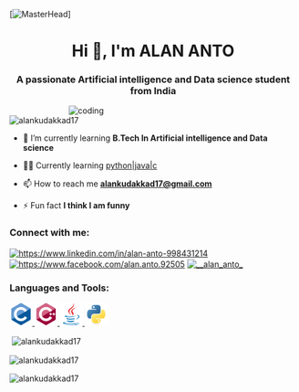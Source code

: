 [![MasterHead](https://qph.fs.quoracdn.net/main-qimg-b461c057dc88b51fc521235833b1c6a9)]
<h1 align="center">Hi 👋, I'm ALAN ANTO</h1>
<h3 align="center">A passionate Artificial intelligence and Data science student from India</h3>
<img align="right" alt="coding" width="400" src="https://cdn.dribbble.com/users/1162077/screenshots/3848914/programmer.gif">

<p align="left"> <img src="https://komarev.com/ghpvc/?username=alankudakkad17&label=Profile%20views&color=0e75b6&style=flat" alt="alankudakkad17" /> </p>

- 🌱 I’m currently learning **B.Tech In Artificial intelligence and Data science**

- 👨‍💻 Currently learning [python|java|c](python|java|c)

- 📫 How to reach me **alankudakkad17@gmail.com**

- ⚡ Fun fact **I think I am funny**

<h3 align="left">Connect with me:</h3>
<p align="left">
<a href="https://linkedin.com/in/https://www.linkedin.com/in/alan-anto-998431214" target="blank"><img align="center" src="https://raw.githubusercontent.com/rahuldkjain/github-profile-readme-generator/master/src/images/icons/Social/linked-in-alt.svg" alt="https://www.linkedin.com/in/alan-anto-998431214" height="30" width="40" /></a>
<a href="https://fb.com/https://www.facebook.com/alan.anto.92505" target="blank"><img align="center" src="https://raw.githubusercontent.com/rahuldkjain/github-profile-readme-generator/master/src/images/icons/Social/facebook.svg" alt="https://www.facebook.com/alan.anto.92505" height="30" width="40" /></a>
<a href="https://instagram.com/__alan_anto_" target="blank"><img align="center" src="https://raw.githubusercontent.com/rahuldkjain/github-profile-readme-generator/master/src/images/icons/Social/instagram.svg" alt="__alan_anto_" height="30" width="40" /></a>
</p>

<h3 align="left">Languages and Tools:</h3>
<p align="left"> <a href="https://www.cprogramming.com/" target="_blank" rel="noreferrer"> <img src="https://raw.githubusercontent.com/devicons/devicon/master/icons/c/c-original.svg" alt="c" width="40" height="40"/> </a> <a href="https://www.w3schools.com/cpp/" target="_blank" rel="noreferrer"> <img src="https://raw.githubusercontent.com/devicons/devicon/master/icons/cplusplus/cplusplus-original.svg" alt="cplusplus" width="40" height="40"/> </a> <a href="https://www.java.com" target="_blank" rel="noreferrer"> <img src="https://raw.githubusercontent.com/devicons/devicon/master/icons/java/java-original.svg" alt="java" width="40" height="40"/> </a> <a href="https://www.python.org" target="_blank" rel="noreferrer"> <img src="https://raw.githubusercontent.com/devicons/devicon/master/icons/python/python-original.svg" alt="python" width="40" height="40"/> </a> </p>
<p>&nbsp;<img align="center" src="https://github-readme-stats.vercel.app/api?username=alankudakkad17&show_icons=true&locale=en" alt="alankudakkad17" /></p>
<p><img align="center" src="https://github-readme-stats.vercel.app/api/top-langs?username=alankudakkad17&show_icons=true&locale=en&layout=compact" alt="alankudakkad17" /></p>
<p><img align="center" src="https://github-readme-streak-stats.herokuapp.com/?user=alankudakkad17&" alt="alankudakkad17" /></p>
